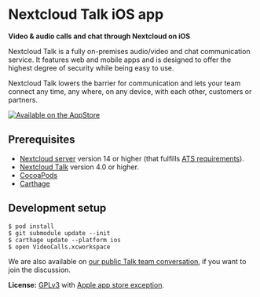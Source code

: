 # Nextcloud Talk iOS app

**Video & audio calls and chat through Nextcloud on iOS**

Nextcloud Talk is a fully on-premises audio/video and chat communication service. It features web and mobile apps and is designed to offer the highest degree of security while being easy to use.

Nextcloud Talk lowers the barrier for communication and lets your team connect any time, any where, on any device, with each other, customers or partners.

[![Available on the AppStore](https://github.com/nextcloud/talk-ios/blob/master/docs/App%20Store/Download_on_the_App_Store_Badge.svg)](https://itunes.apple.com/app/id1296825574)

## Prerequisites

- [Nextcloud server](https://github.com/nextcloud/server) version 14 or higher (that fulfills [ATS requirements](https://developer.apple.com/library/archive/documentation/General/Reference/InfoPlistKeyReference/Articles/CocoaKeys.html#//apple_ref/doc/uid/TP40009251-SW57)).
- [Nextcloud Talk](https://github.com/nextcloud/spreed) version 4.0 or higher.
- [CocoaPods](https://cocoapods.org/)
- [Carthage](https://github.com/Carthage/Carthage#installing-carthage)

## Development setup

```
$ pod install
$ git submodule update --init
$ carthage update --platform ios
$ open VideoCalls.xcworkspace
```
We are also available on [our public Talk team conversation](https://cloud.nextcloud.com/call/c7fz9qpr), if you want to join the discussion.

**License:** [GPLv3](https://github.com/nextcloud/spreed-ios/blob/master/LICENSE) with [Apple app store exception](https://github.com/nextcloud/spreed-ios/blob/master/COPYING.iOS).


